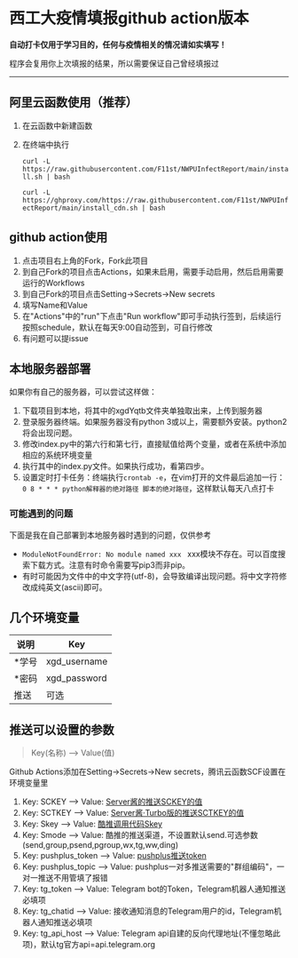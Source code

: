 # 西工大疫情填报github action版本

**自动打卡仅用于学习目的，任何与疫情相关的情况请如实填写！**

程序会复用你上次填报的结果，所以需要保证自己曾经填报过

---

## 阿里云函数使用（推荐）

1. 在云函数中新建函数
2. 在终端中执行
   
   `curl -L https://raw.githubusercontent.com/F11st/NWPUInfectReport/main/install.sh | bash`
   
   `curl -L https://ghproxy.com/https://raw.githubusercontent.com/F11st/NWPUInfectReport/main/install_cdn.sh | bash`

## github action使用

1. 点击项目右上角的Fork，Fork此项目
2. 到自己Fork的项目点击Actions，如果未启用，需要手动启用，然后启用需要运行的Workflows
3. 到自己Fork的项目点击Setting→Secrets→New secrets
4. 填写Name和Value
5. 在"Actions"中的"run"下点击"Run workflow"即可手动执行签到，后续运行按照schedule，默认在每天9:00自动签到，可自行修改
6. 有问题可以提issue

## 本地服务器部署
如果你有自己的服务器，可以尝试这样做：
1. 下载项目到本地，将其中的xgdYqtb文件夹单独取出来，上传到服务器
2. 登录服务器终端。如果服务器没有python 3或以上，需要额外安装。python2将会出现问题。
3. 修改index.py中的第六行和第七行，直接赋值给两个变量，或者在系统中添加相应的系统环境变量
4. 执行其中的index.py文件。如果执行成功，看第四步。
5. 设置定时打卡任务：终端执行`crontab -e`，在vim打开的文件最后追加一行：`0 8 * * * python解释器的绝对路径 脚本的绝对路径`，这样默认每天八点打卡

### 可能遇到的问题
下面是我在自己部署到本地服务器时遇到的问题，仅供参考
* `ModuleNotFoundError: No module named xxx ` xxx模块不存在。可以百度搜索下载方式。注意有时命令需要写pip3而非pip。
* 有时可能因为文件中的中文字符(utf-8)，会导致编译出现问题。将中文字符修改成纯英文(ascii)即可。

## 几个环境变量

| 说明  | Key          |
| --- | ------------ |
| *学号 | xgd_username |
| *密码 | xgd_password |
| 推送  | 可选           |

## 推送可以设置的参数

> Key(名称) --> Value(值) 

Github Actions添加在Setting→Secrets→New secrets，腾讯云函数SCF设置在环境变量里

1. Key: SCKEY --> Value: [Server酱的推送SCKEY的值](http://sc.ftqq.com/)
2. Key: SCTKEY --> Value: [Server酱·Turbo版的推送SCTKEY的值](http://sct.ftqq.com/)
3. Key: Skey --> Value: [酷推调用代码Skey](https://cp.xuthus.cc/)
4. Key: Smode --> Value: 酷推的推送渠道，不设置默认send.可选参数(send,group,psend,pgroup,wx,tg,ww,ding)
5. Key: pushplus_token --> Value: [pushplus推送token](http://www.pushplus.plus/)
6. Key: pushplus_topic --> Value: pushplus一对多推送需要的"群组编码"，一对一推送不用管填了报错
7. Key: tg_token --> Value: Telegram bot的Token，Telegram机器人通知推送必填项
8. Key: tg_chatid --> Value: 接收通知消息的Telegram用户的id，Telegram机器人通知推送必填项
9. Key: tg_api_host --> Value: Telegram api自建的反向代理地址(不懂忽略此项)，默认tg官方api=api.telegram.org
